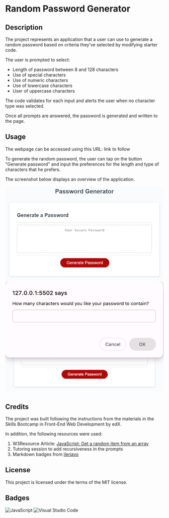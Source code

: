 # Random Password Generator

## Description

The project represents an application that a user can use to generate a random password based on criteria they’ve selected by modifying starter code.

The user is prompted to select:

- Length of password between 8 and 128 characters
- Use of special characters
- Use of numeric characters
- Use of lowercase characters
- User of uppercase characters

The code validates for each input and alerts the user when no character type was selected.

Once all prompts are answered, the password is generated and written to the page.

## Usage

The webpage can be accessed using this URL: link to follow

To generate the random password, the user can tap on the button "Generate password" and input the preferences for the length and type of characters that he prefers.

The screenshot below displays an overview of the application.

![Webpage Screenshot](./images/webpage-screenshot.PNG)
![Password length prompt](./images/password-length-prompt.PNG)

## Credits

The project was built following the instructions from the materials in the Skills Bootcamp in Front-End Web Development by edX.

In addition, the following resources were used:

1. W3Resource Article: [JavaScript: Get a random item from an array
   ](https://www.w3resource.com/javascript-exercises/javascript-array-exercise-35.php)
2. Tutoring session to add recursiveness in the prompts
3. Markdown badges from [ileriayo](https://github.com/Ileriayo/markdown-badges?tab=readme-ov-file#markdown-badges)

## License

This project is licensed under the terms of the MIT license.

## Badges

![JavaScript](https://img.shields.io/badge/javascript-%23323330.svg?style=for-the-badge&logo=javascript&logoColor=%23F7DF1E)
![Visual Studio Code](https://img.shields.io/badge/Visual%20Studio%20Code-0078d7.svg?style=for-the-badge&logo=visual-studio-code&logoColor=white)
